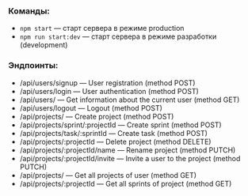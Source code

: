 ### Команды:

- `npm start` &mdash; старт сервера в режиме production
- `npm run start:dev` &mdash; старт сервера в режиме разработки (development)

### Эндпоинты:

- /api/users/signup &mdash; User registration (method POST)
- /api/users/login &mdash; User authentication (method POST)
- /api/users/ &mdash; Get information about the current user (method GET)
- /api/users/logout &mdash; Logout (method POST)
- /api/projects/ &mdash; Create project (method POST)
- /api/projects/sprint/:projectId &mdash; Create sprint (method POST)
- /api/projects/task/:sprintId &mdash; Create task (method POST)
- /api/projects/:projectId &mdash; Delete project (method DELETE)
- /api/projects/:projectId/name &mdash; Rename project (method PUTCH)
- /api/projects/:projectId/invite &mdash; Invite a user to the project (method
  PUTCH)
- /api/projects/ &mdash; Get all projects of user (method GET)
- /api/projects/:projectId &mdash; Get all sprints of project (method GET)
